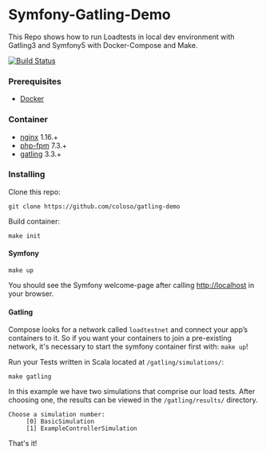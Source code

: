 # Symfony-Gatling-Demo
This Repo shows how to run Loadtests in local dev environment with Gatling3 and Symfony5 with Docker-Compose and Make.

[![Build Status](https://travis-ci.org/coloso/symfony-docker.svg?branch=master)](https://travis-ci.org/coloso/symfony-docker)

### Prerequisites
- [Docker](https://www.docker.com/)

### Container
- [nginx](https://pkgs.alpinelinux.org/packages?name=nginx&branch=v3.10) 1.16.+
- [php-fpm](https://pkgs.alpinelinux.org/packages?name=php7&branch=v3.10) 7.3.+
- [gatling](https://gatling.io) 3.3.+

### Installing
Clone this repo:
```
git clone https://github.com/coloso/gatling-demo 
```
Build container:
```
make init
```

#### Symfony
```
make up
```
You should see the Symfony welcome-page after calling [http://localhost](http://localhost/) in your browser.

#### Gatling
Compose looks for a network called `loadtestnet` and connect your app’s containers to it.
So if you want your containers to join a pre-existing network, it's necessary to start the symfony container first with: `make up`!

Run your Tests written in Scala located at `/gatling/simulations/`:
```
make gatling
```
In this example we have two simulations that comprise our load tests. After choosing one, the results can be viewed in the `/gatling/results/` directory.
```
Choose a simulation number:
     [0] BasicSimulation
     [1] ExampleControllerSimulation
```
That's it!